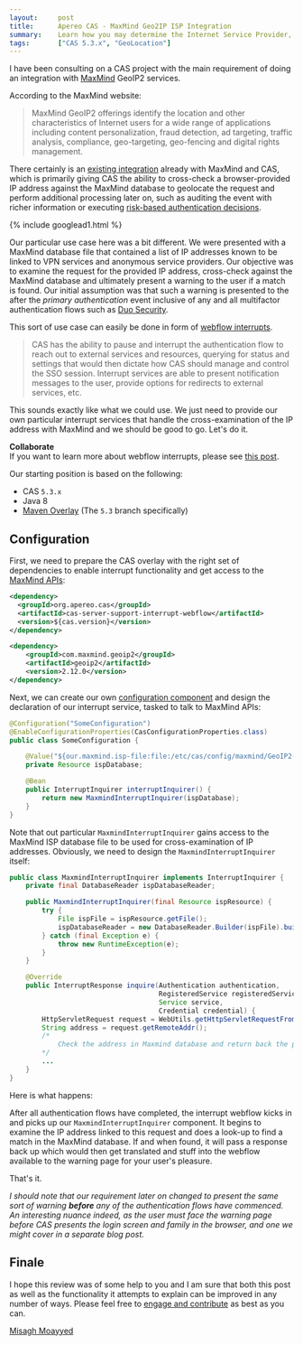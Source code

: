 ```yaml
---
layout:     post
title:      Apereo CAS - MaxMind Geo2IP ISP Integration
summary:    Learn how you may determine the Internet Service Provider, organization name, and autonomous system organization and number associated with the user's IP address in CAS using MaxMind services and present warnings in the authentication flow for the end-user if an IP address is matched.
tags:       ["CAS 5.3.x", "GeoLocation"]
---
```


I have been consulting on a CAS project with the main requirement of doing an integration with [MaxMind](https://www.maxmind.com/) GeoIP2 services. 

According to the MaxMind website:

> MaxMind GeoIP2 offerings identify the location and other characteristics of Internet users for a wide range of applications including content personalization, fraud detection, ad targeting, traffic analysis, compliance, geo-targeting, geo-fencing and digital rights management.

There certainly is an [existing integration](https://apereo.github.io/cas/5.3.x/installation/GeoTracking-Authentication-Requests.html) already with MaxMind and CAS, which is primarily giving CAS the ability to cross-check a browser-provided IP address against the MaxMind database to geolocate the request and perform additional processing later on, such as auditing the event with richer information or executing [risk-based authentication decisions](https://apereo.github.io/cas/5.3.x/installation/Configuring-Adaptive-Authentication.html).

{% include googlead1.html  %}

Our particular use case here was a bit different. We were presented with a MaxMind database file that contained a list of IP addresses known to be linked to VPN services and anonymous service providers. Our objective was to examine the request for the provided IP address, cross-check against the MaxMind database and ultimately present a warning to the user if a match is found. Our initial assumption was that such a warning is presented to the after the _primary authentication_ event inclusive of any and all multifactor authentication flows such as [Duo Security](https://apereo.github.io/cas/5.3.x/installation/DuoSecurity-Authentication.html).

This sort of use case can easily be done in form of [webflow interrupts](https://apereo.github.io/cas/5.3.x/installation/Webflow-Customization-Interrupt.html). 

> CAS has the ability to pause and interrupt the authentication flow to reach out to external services and resources, querying for status and settings that would then dictate how CAS should manage and control the SSO session. Interrupt services are able to present notification messages to the user, provide options for redirects to external services, etc.

This sounds exactly like what we could use. We just need to provide our own particular interrupt services that handle the cross-examination of the IP address with MaxMind and we should be good to go. Let's do it.

<div class="alert alert-info">
  <strong>Collaborate</strong><br/>If you want to learn more about webflow interrupts, please see <a href="/2017/08/30/cas-loginflow-interrupt/">this post</a>.
</div>

Our starting position is based on the following:

- CAS `5.3.x`
- Java 8
- [Maven Overlay](https://github.com/apereo/cas-overlay-template) (The `5.3` branch specifically)


## Configuration

First, we need to prepare the CAS overlay with the right set of dependencies to enable interrupt functionality and get access to the [MaxMind APIs](http://maxmind.github.io/GeoIP2-java/):

```xml
<dependency>
  <groupId>org.apereo.cas</groupId>
  <artifactId>cas-server-support-interrupt-webflow</artifactId>
  <version>${cas.version}</version>
</dependency>

<dependency>
    <groupId>com.maxmind.geoip2</groupId>
    <artifactId>geoip2</artifactId>
    <version>2.12.0</version>
</dependency>
```

Next, we can create our own [configuration component](https://apereo.github.io/cas/5.3.x/installation/Configuration-Management-Extensions.html) and design the declaration of our interrupt service, tasked to talk to MaxMind APIs:

```java
@Configuration("SomeConfiguration")
@EnableConfigurationProperties(CasConfigurationProperties.class)
public class SomeConfiguration {

    @Value("${our.maxmind.isp-file:file:/etc/cas/config/maxmind/GeoIP2-ISP.mmdb}")
    private Resource ispDatabase;

    @Bean
    public InterruptInquirer interruptInquirer() {
        return new MaxmindInterruptInquirer(ispDatabase);
    }
}
```

Note that out particular `MaxmindInterruptInquirer` gains access to the MaxMind ISP database file to be used for cross-examination of IP addresses. Obviously, we need to design the `MaxmindInterruptInquirer` itself:

```java
public class MaxmindInterruptInquirer implements InterruptInquirer {
    private final DatabaseReader ispDatabaseReader;

    public MaxmindInterruptInquirer(final Resource ispResource) {
        try {
            File ispFile = ispResource.getFile();
            ispDatabaseReader = new DatabaseReader.Builder(ispFile).build();
        } catch (final Exception e) {
            throw new RuntimeException(e);
        }
    }

    @Override
    public InterruptResponse inquire(Authentication authentication,
                                     RegisteredService registeredService,
                                     Service service,
                                     Credential credential) {
        HttpServletRequest request = WebUtils.getHttpServletRequestFromExternalWebflowContext();
        String address = request.getRemoteAddr();
        /*
            Check the address in Maxmind database and return back the proper response
        */
        ...
    }
}
```

Here is what happens:

After all authentication flows have completed, the interrupt webflow kicks in and picks up our `MaxmindInterruptInquirer` component. It begins to examine the IP address linked to this request and does a look-up to find a match in the MaxMind database. If and when found, it will pass a response back up which would then get translated and stuff into the webflow available to the warning page for your user's pleasure. 

That's it. 

_I should note that our requirement later on changed to present the same sort of warning **before** any of the authentication flows have commenced. An interesting nuance indeed, as the user must face the warning page before CAS presents the login screen and family in the browser, and one we might cover in a separate blog post._


## Finale

I hope this review was of some help to you and I am sure that both this post as well as the functionality it attempts to explain can be improved in any number of ways. Please feel free to [engage and contribute](https://apereo.github.io/cas/developer/Contributor-Guidelines.html) as best as you can.

[Misagh Moayyed](https://fawnoos.com)
